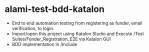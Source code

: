# alami-test-bdd-katalon
- End to end automation testing from registering as funder, email verification, to login.
- Import/open this project using Katalon Studio and Execute /Test Suites/Funder_Registration_E2E via Katalon GUI
- BDD implementation in /Include
